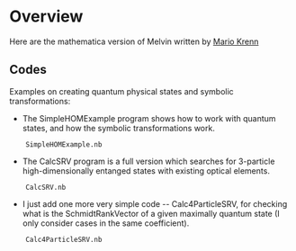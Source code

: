 # Overview

Here are the mathematica version of Melvin written by [Mario Krenn](https://mariokrenn.wordpress.com/)

## Codes

Examples on creating quantum physical states and symbolic transformations:

* The SimpleHOMExample program shows how to work with quantum states, and how the symbolic transformations work.
```
    SimpleHOMExample.nb 
```
* The CalcSRV program is a full version which searches for 3-particle high-dimensionally entanged states with existing optical elements.	
```
    CalcSRV.nb
```

* I just add one more very simple code -- Calc4ParticleSRV, for checking what is the SchmidtRankVector of a given maximally quantum state (I only consider cases in the same coefficient). 
```
    Calc4ParticleSRV.nb
```
 
 
